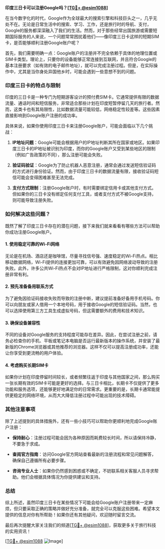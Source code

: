 **印度三日卡可以注册Google吗？[[TG💪+ @esim1088](https://t.me/s/esim1088)]**

在当今数字化的时代，Google作为全球最大的搜索引擎和科技巨头之一，几乎无处不在。无论是日常生活中的搜索、学习、工作，还是旅行时的导航、支付，Google的服务都深深融入了我们的生活。然而，对于那些经常出国旅游或需要短期国际服务的人来说，一个问题常常困扰着他们——像印度三日卡这样的短期SIM卡，是否能够顺利注册Google账户呢？

首先，我们需要明确一点：Google账户的注册并不完全依赖于具体的地理位置或SIM卡类型。理论上，只要你的设备能够正常连接到互联网，并且符合Google的基本注册要求（如有效的电子邮件地址），就可以完成注册过程。但是，在实际操作中，尤其是当你身处异国他乡时，可能会遇到一些意想不到的问题。

### **印度三日卡的特点与限制**

印度的三日卡是一种专门为短期游客设计的预付费SIM卡。它通常提供有限的数据流量、通话时间和短信服务，非常适合那些计划在印度短暂停留几天的旅行者。然而，这类卡也有其局限性，比如数据流量可能较低，网络稳定性较差等。这些因素直接影响到Google账户注册的成功率。

具体来说，如果你使用印度三日卡来注册Google账户，可能会面临以下几个挑战：

1. **IP地址问题**：Google可能会根据用户的IP地址判断其所在国家或地区。如果印度三日卡的IP地址被识别为印度，而你的Google账户又受到某些地区的限制（例如广告政策的不同），那么注册可能会失败。
   
2. **验证码验证**：Google为了防止机器人恶意注册，通常会通过发送短信验证码的方式进行身份验证。然而，由于印度三日卡的数据流量有限，接收验证码短信可能会变得困难甚至无法完成。

3. **支付方式限制**：注册Google账户时，有时需要绑定信用卡或其他支付方式。但如果你的三日卡没有绑定任何支付工具，或者支付方式不被Google支持，则可能导致注册失败。

### **如何解决这些问题？**

既然了解了印度三日卡存在的潜在问题，接下来我们就来看看有哪些方法可以帮助你成功注册Google账户。

#### **1. 使用稳定可靠的Wi-Fi网络**
无论是在机场、酒店还是咖啡馆，尽量寻找信号强、速度稳定的Wi-Fi热点。相比移动数据网络，Wi-Fi提供的连接更加可靠，可以有效避免因网络波动导致的注册失败。此外，许多公共Wi-Fi热点不会对IP地址进行严格限制，这对你顺利完成注册非常有利。

#### **2. 预先准备备用联系方式**
为了避免因验证码接收失败而导致的注册中断，建议提前准备好备用手机号码。你可以向朋友或家人借用一个本地号码，用于接收Google的短信验证码。当然，也可以选择使用第三方工具生成虚拟号码，但这需要额外的费用和技术知识。

#### **3. 确保设备兼容性**
不同的设备对Google服务的支持程度可能存在差异。因此，在尝试注册之前，请务必检查你的手机、平板或笔记本电脑是否运行最新版本的操作系统，并安装了最新版的Chrome浏览器或其他推荐的浏览器。这样不仅可以提高注册成功率，还能让你享受到更流畅的用户体验。

#### **4. 考虑购买长期SIM卡**
如果你计划在印度停留时间较长，或者频繁往返于印度与其他国家之间，那么购买一张长期有效的SIM卡可能是更好的选择。与三日卡相比，长期卡不仅提供了更多功能和服务选项，还能够更好地满足你的日常需求。更重要的是，长期卡通常能提供更稳定的网络环境，从而大大降低注册过程中可能出现的技术障碍。

### **其他注意事项**

除了上述提到的具体措施外，还有一些小技巧可以帮助你更顺利地完成Google账户注册：

- **保持耐心**：注册过程可能会因为各种原因而耗费较长时间，所以请保持冷静，不要急于求成。
  
- **查阅官方指南**：访问Google官方网站查看最新的注册流程和常见问题解答，确保自己遵循所有必要步骤。
  
- **咨询专业人士**：如果你仍然感到困惑或不确定，不妨联系相关客服人员寻求帮助。他们会根据具体情况为你提供建议和支持。

### **总结**

综上所述，虽然印度三日卡在某些情况下可能会给Google账户注册带来一定麻烦，但只要采取正确的策略并做好充分准备，就完全可以克服这些困难。希望本文提供的信息对你有所帮助！如果你还有其他疑问，欢迎随时留言交流。

最后再次提醒大家关注我们的频道[[TG💪+ @esim1088](https://t.me/s/esim1088)]，获取更多关于旅行科技的实用资讯！

[[TG💪+ @esim1088](https://t.me/s/esim1088) ![Image](https://i.postimg.cc/4NQfJmqS/Snipaste-2025-05-13-00-14-12.png)]